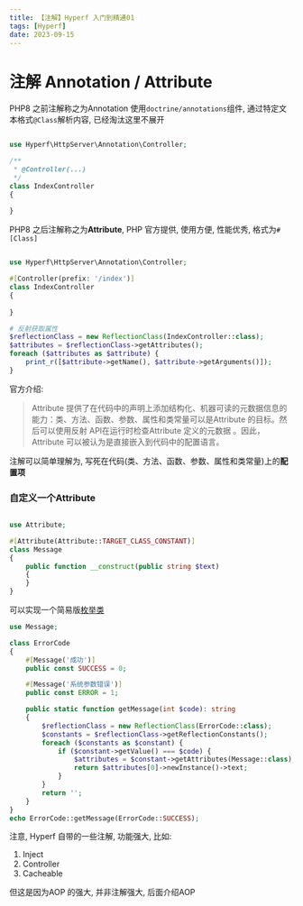 ```yaml
---
title: 【注解】Hyperf 入门到精通01
tags: [Hyperf]
date: 2023-09-15
---
```

# 注解 Annotation / Attribute
PHP8 之前注解称之为Annotation
使用`doctrine/annotations`组件, 通过特定文本格式`@Class`解析内容, 已经淘汰这里不展开
```php

use Hyperf\HttpServer\Annotation\Controller;

/**
 * @Controller(...)
 */
class IndexController
{
  
}
```

PHP8 之后注解称之为**Attribute**, PHP 官方提供, 使用方便, 性能优秀, 格式为`#[Class]`
```php

use Hyperf\HttpServer\Annotation\Controller;

#[Controller(prefix: '/index')]
class IndexController
{
  
}

# 反射获取属性
$reflectionClass = new ReflectionClass(IndexController::class);
$attributes = $reflectionClass->getAttributes();
foreach ($attributes as $attribute) {
    print_r([$attribute->getName(), $attribute->getArguments()]);
}
```
官方介绍:
> Attribute 提供了在代码中的声明上添加结构化、机器可读的元数据信息的能力：类、方法、函数、参数、属性和类常量可以是Attribute 的目标。然后可以使用反射 API在运行时检查Attribute 定义的元数据 。因此，Attribute 可以被认为是直接嵌入到代码中的配置语言。


注解可以简单理解为, 写死在代码(类、方法、函数、参数、属性和类常量)上的**配置项**

### 自定义一个Attribute
```php

use Attribute;

#[Attribute(Attribute::TARGET_CLASS_CONSTANT)]
class Message
{
    public function __construct(public string $text)
    {
    }
}
```

可以实现一个简易版[枚举类](https://hyperf.wiki/3.0/#/zh-cn/constants)
```php
use Message;

class ErrorCode
{
    #[Message('成功')]
    public const SUCCESS = 0;

    #[Message('系统参数错误')]
    public const ERROR = 1;

    public static function getMessage(int $code): string
    {
        $reflectionClass = new ReflectionClass(ErrorCode::class);
        $constants = $reflectionClass->getReflectionConstants();
        foreach ($constants as $constant) {
            if ($constant->getValue() === $code) {
                $attributes = $constant->getAttributes(Message::class);
                return $attributes[0]->newInstance()->text;
            }
        }
        return '';
    }
}
echo ErrorCode::getMessage(ErrorCode::SUCCESS);
```

注意, Hyperf 自带的一些注解, 功能强大, 比如:

1. Inject
2. Controller
3. Cacheable

但这是因为AOP 的强大, 并非注解强大, 后面介绍AOP